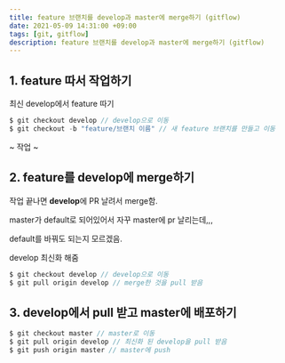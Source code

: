 ```yaml
---
title: feature 브랜치를 develop과 master에 merge하기 (gitflow)
date: 2021-05-09 14:31:00 +09:00
tags: [git, gitflow]
description: feature 브랜치를 develop과 master에 merge하기 (gitflow)
---
```




## 1. feature 따서 작업하기



최신 develop에서 feature 따기

```javascript
$ git checkout develop // develop으로 이동
$ git checkout -b "feature/브랜치 이름" // 새 feature 브랜치를 만들고 이동
```



~ 작업 ~





## 2. feature를 develop에 merge하기

작업 끝나면 **develop**에 PR 날려서 merge함.

master가 default로 되어있어서 자꾸 master에 pr 날리는데,,, 

default를 바꿔도 되는지 모르겠음.



develop 최신화 해줌

```javascript
$ git checkout develop // develop으로 이동
$ git pull origin develop // merge한 것을 pull 받음
```





## 3. develop에서 pull 받고 master에 배포하기

```javascript
$ git checkout master // master로 이동
$ git pull origin develop // 최신화 된 develop을 pull 받음
$ git push origin master // master에 push
```



